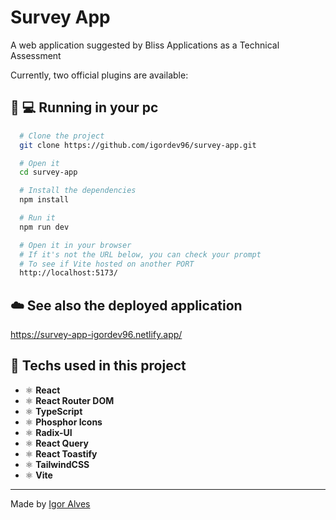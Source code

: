 # Survey App

A web application suggested by Bliss Applications as a Technical Assessment

Currently, two official plugins are available:

## :runner: :computer: Running in your pc

```bash
  # Clone the project
  git clone https://github.com/igordev96/survey-app.git

  # Open it
  cd survey-app

  # Install the dependencies
  npm install

  # Run it
  npm run dev

  # Open it in your browser
  # If it's not the URL below, you can check your prompt
  # To see if Vite hosted on another PORT
  http://localhost:5173/
```

## :cloud: See also the deployed application

https://survey-app-igordev96.netlify.app/

## :hammer: Techs used in this project

- ⚛️ **React**
- ⚛️ **React Router DOM**
- ⚛️ **TypeScript**
- ⚛️ **Phosphor Icons**
- ⚛️ **Radix-UI**
- ⚛️ **React Query**
- ⚛️ **React Toastify**
- ⚛️ **TailwindCSS**
- ⚛️ **Vite**

---

Made by [Igor Alves](https://www.linkedin.com/in/igordev96)
